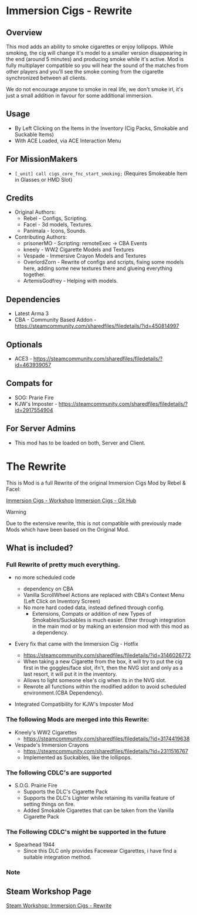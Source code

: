 # Immersion Cigs - Rewrite

## Overview

This mod adds an ability to smoke cigarettes or enjoy lollipops.
While smoking, the cig will change it's model to a smaller version disappearing in the end (around 5 minutes) and producing smoke while it's active.
Mod is fully multiplayer compatible so you will hear the sound of the matches from other players and you'll see the smoke coming from the cigarette synchronized between all clients.

We do not encourage anyone to smoke in real life, we don't smoke irl, it's just a small addition in favour for some additional immersion.

## Usage
- By Left Clicking on the Items in the Inventory (Cig Packs, Smokable and Suckable Items)
- With ACE Loaded, via ACE Interaction Menu


## For MissionMakers
- `[_unit] call cigs_core_fnc_start_smoking;` (Requires Smokeable Item in Glasses or HMD Slot)

## Credits
- Original Authors:
  - Rebel - Configs, Scripting.
  - Facel - 3d models, Textures.
  - Panimala - Icons, Sounds.
- Contributing Authors:
  - prisonerMO - Scripting: remoteExec -> CBA Events
  - kneely - WW2 Cigarette Models and Textures
  - Vespade - Immersive Crayon Models and Textures
  - OverlordZorn - Rewrite of configs and scripts, fixing some models here, adding some new textures there and glueing everything together.
  - ArtemisGodfrey - Helping with models.

## Dependencies
- Latest Arma 3
- CBA - Community Based Addon - https://steamcommunity.com/sharedfiles/filedetails/?id=450814997

## Optionals
- ACE3 - https://steamcommunity.com/sharedfiles/filedetails/?id=463939057

## Compats for
- SOG: Prarie Fire
- KJW's Imposter - https://steamcommunity.com/sharedfiles/filedetails/?id=2917554904

## For Server Admins
- This mod has to be loaded on both, Server and Client.

# The Rewrite

This is Mod is a full Rewrite of the original Immersion Cigs Mod by Rebel & Facel:

[Immersion Cigs - Workshop](https://steamcommunity.com/sharedfiles/filedetails/?id=753946944)
[Immersion Cigs - Git Hub](https://github.com/rebelvg/immersion_cigs/tree/master)

> [!WARNING]
> Due to the extensive rewrite, this is not compatible with previously made Mods which have been based on the Original Mod.

## What is included?

### Full Rewrite of pretty much everything.
- no more scheduled code
  - dependency on CBA
  - Vanilla ScrollWheel Actions are replaced with CBA's Context Menu (Left Click on Inventory Screen)
  - No more hard coded data, instead defined through config.
    - Extensions, Compats or addition of new Types of Smokables/Suckables is much easier. Ether through integration in the main mod or by making an extension mod with this mod as a dependency.

- Every fix that came with the Immersion Cig - Hotfix
  - https://steamcommunity.com/sharedfiles/filedetails/?id=3146026772
  - When taking a new Cigarette from the box, it will try to put the cig first in the goggles/face slot, ifn't, then the NVG slot and only as a last resort, it will put it in the inventory.
  - Allows to light someone else's cig when its in the NVG slot.
  - Rewrote all functions within the modified addon to avoid scheduled environment.(CBA Dependency).

- Integrated Compatibility for KJW's Imposter Mod

### The following Mods are merged into this Rewrite:
- Kneely's WW2 Cigarettes
  - https://steamcommunity.com/sharedfiles/filedetails/?id=3174419638
- Vespade's Immersion Crayons
  - https://steamcommunity.com/sharedfiles/filedetails/?id=2311516767
  - Implemented as Suckables, like the lollipops.

### The following CDLC's are supported
- S.O.G. Prairie Fire
  - Supports the DLC's Cigarette Pack
  - Supports the DLC's Lighter while retaining its vanilla feature of setting things on fire.
  - Added Smokable Cigarettes that can be taken from the Vanilla Cigarette Pack

### The Following CDLC's might be supported in the future
- Spearhead 1944
  - Since this DLC only provides Facewear Cigarettes, i have find a suitable integration method.

### Note

## Steam Workshop Page
[Steam Workshop: Immersion Cigs - Rewrite](https://steamcommunity.com/sharedfiles/filedetails/?id=3375788189)